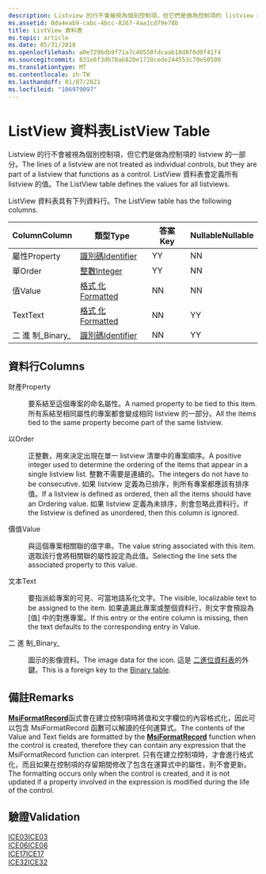 ```yaml
---
description: Listview 的行不會被視為個別控制項，但它們是做為控制項的 listview 的一部分。 ListView 資料表會定義所有 listview 的值。
ms.assetid: 0da4eab9-cabc-4bcc-8267-4aa1cd79e78b
title: ListView 資料表
ms.topic: article
ms.date: 05/31/2018
ms.openlocfilehash: a0e7296db9f71a7c40550fdcaab18d8f0d0f41f4
ms.sourcegitcommit: 831e8f3db78ab820e1710cede244553c70e50500
ms.translationtype: MT
ms.contentlocale: zh-TW
ms.lasthandoff: 01/07/2021
ms.locfileid: "106979097"
---
```

# <a name="listview-table"></a><span data-ttu-id="4e1d6-104">ListView 資料表</span><span class="sxs-lookup"><span data-stu-id="4e1d6-104">ListView Table</span></span>

<span data-ttu-id="4e1d6-105">Listview 的行不會被視為個別控制項，但它們是做為控制項的 listview 的一部分。</span><span class="sxs-lookup"><span data-stu-id="4e1d6-105">The lines of a listview are not treated as individual controls, but they are part of a listview that functions as a control.</span></span> <span data-ttu-id="4e1d6-106">ListView 資料表會定義所有 listview 的值。</span><span class="sxs-lookup"><span data-stu-id="4e1d6-106">The ListView table defines the values for all listviews.</span></span>

<span data-ttu-id="4e1d6-107">ListView 資料表具有下列資料行。</span><span class="sxs-lookup"><span data-stu-id="4e1d6-107">The ListView table has the following columns.</span></span>



| <span data-ttu-id="4e1d6-108">Column</span><span class="sxs-lookup"><span data-stu-id="4e1d6-108">Column</span></span>   | <span data-ttu-id="4e1d6-109">類型</span><span class="sxs-lookup"><span data-stu-id="4e1d6-109">Type</span></span>                         | <span data-ttu-id="4e1d6-110">答案</span><span class="sxs-lookup"><span data-stu-id="4e1d6-110">Key</span></span> | <span data-ttu-id="4e1d6-111">Nullable</span><span class="sxs-lookup"><span data-stu-id="4e1d6-111">Nullable</span></span> |
|----------|------------------------------|-----|----------|
| <span data-ttu-id="4e1d6-112">屬性</span><span class="sxs-lookup"><span data-stu-id="4e1d6-112">Property</span></span> | [<span data-ttu-id="4e1d6-113">識別碼</span><span class="sxs-lookup"><span data-stu-id="4e1d6-113">Identifier</span></span>](identifier.md) | <span data-ttu-id="4e1d6-114">Y</span><span class="sxs-lookup"><span data-stu-id="4e1d6-114">Y</span></span>   | <span data-ttu-id="4e1d6-115">N</span><span class="sxs-lookup"><span data-stu-id="4e1d6-115">N</span></span>        |
| <span data-ttu-id="4e1d6-116">單</span><span class="sxs-lookup"><span data-stu-id="4e1d6-116">Order</span></span>    | [<span data-ttu-id="4e1d6-117">整數</span><span class="sxs-lookup"><span data-stu-id="4e1d6-117">Integer</span></span>](integer.md)       | <span data-ttu-id="4e1d6-118">Y</span><span class="sxs-lookup"><span data-stu-id="4e1d6-118">Y</span></span>   | <span data-ttu-id="4e1d6-119">N</span><span class="sxs-lookup"><span data-stu-id="4e1d6-119">N</span></span>        |
| <span data-ttu-id="4e1d6-120">值</span><span class="sxs-lookup"><span data-stu-id="4e1d6-120">Value</span></span>    | [<span data-ttu-id="4e1d6-121">格式 化</span><span class="sxs-lookup"><span data-stu-id="4e1d6-121">Formatted</span></span>](formatted.md)   | <span data-ttu-id="4e1d6-122">N</span><span class="sxs-lookup"><span data-stu-id="4e1d6-122">N</span></span>   | <span data-ttu-id="4e1d6-123">N</span><span class="sxs-lookup"><span data-stu-id="4e1d6-123">N</span></span>        |
| <span data-ttu-id="4e1d6-124">Text</span><span class="sxs-lookup"><span data-stu-id="4e1d6-124">Text</span></span>     | [<span data-ttu-id="4e1d6-125">格式 化</span><span class="sxs-lookup"><span data-stu-id="4e1d6-125">Formatted</span></span>](formatted.md)   | <span data-ttu-id="4e1d6-126">N</span><span class="sxs-lookup"><span data-stu-id="4e1d6-126">N</span></span>   | <span data-ttu-id="4e1d6-127">Y</span><span class="sxs-lookup"><span data-stu-id="4e1d6-127">Y</span></span>        |
| <span data-ttu-id="4e1d6-128">二 進 制\_</span><span class="sxs-lookup"><span data-stu-id="4e1d6-128">Binary\_</span></span> | [<span data-ttu-id="4e1d6-129">識別碼</span><span class="sxs-lookup"><span data-stu-id="4e1d6-129">Identifier</span></span>](identifier.md) | <span data-ttu-id="4e1d6-130">N</span><span class="sxs-lookup"><span data-stu-id="4e1d6-130">N</span></span>   | <span data-ttu-id="4e1d6-131">Y</span><span class="sxs-lookup"><span data-stu-id="4e1d6-131">Y</span></span>        |



 

## <a name="columns"></a><span data-ttu-id="4e1d6-132">資料行</span><span class="sxs-lookup"><span data-stu-id="4e1d6-132">Columns</span></span>

<dl> <dt>

<span data-ttu-id="4e1d6-133"><span id="Property"></span><span id="property"></span><span id="PROPERTY"></span>財產</span><span class="sxs-lookup"><span data-stu-id="4e1d6-133"><span id="Property"></span><span id="property"></span><span id="PROPERTY"></span>Property</span></span>
</dt> <dd>

<span data-ttu-id="4e1d6-134">要系結至這個專案的命名屬性。</span><span class="sxs-lookup"><span data-stu-id="4e1d6-134">A named property to be tied to this item.</span></span> <span data-ttu-id="4e1d6-135">所有系結至相同屬性的專案都會變成相同 listview 的一部分。</span><span class="sxs-lookup"><span data-stu-id="4e1d6-135">All the items tied to the same property become part of the same listview.</span></span>

</dd> <dt>

<span data-ttu-id="4e1d6-136"><span id="Order"></span><span id="order"></span><span id="ORDER"></span>以</span><span class="sxs-lookup"><span data-stu-id="4e1d6-136"><span id="Order"></span><span id="order"></span><span id="ORDER"></span>Order</span></span>
</dt> <dd>

<span data-ttu-id="4e1d6-137">正整數，用來決定出現在單一 listview 清單中的專案順序。</span><span class="sxs-lookup"><span data-stu-id="4e1d6-137">A positive integer used to determine the ordering of the items that appear in a single listview list.</span></span> <span data-ttu-id="4e1d6-138">整數不需要是連續的。</span><span class="sxs-lookup"><span data-stu-id="4e1d6-138">The integers do not have to be consecutive.</span></span> <span data-ttu-id="4e1d6-139">如果 listview 定義為已排序，則所有專案都應該有排序值。</span><span class="sxs-lookup"><span data-stu-id="4e1d6-139">If a listview is defined as ordered, then all the items should have an Ordering value.</span></span> <span data-ttu-id="4e1d6-140">如果 listview 定義為未排序，則會忽略此資料行。</span><span class="sxs-lookup"><span data-stu-id="4e1d6-140">If the listview is defined as unordered, then this column is ignored.</span></span>

</dd> <dt>

<span data-ttu-id="4e1d6-141"><span id="Value"></span><span id="value"></span><span id="VALUE"></span>價值</span><span class="sxs-lookup"><span data-stu-id="4e1d6-141"><span id="Value"></span><span id="value"></span><span id="VALUE"></span>Value</span></span>
</dt> <dd>

<span data-ttu-id="4e1d6-142">與這個專案相關聯的值字串。</span><span class="sxs-lookup"><span data-stu-id="4e1d6-142">The value string associated with this item.</span></span> <span data-ttu-id="4e1d6-143">選取該行會將相關聯的屬性設定為此值。</span><span class="sxs-lookup"><span data-stu-id="4e1d6-143">Selecting the line sets the associated property to this value.</span></span>

</dd> <dt>

<span data-ttu-id="4e1d6-144"><span id="Text"></span><span id="text"></span><span id="TEXT"></span>文本</span><span class="sxs-lookup"><span data-stu-id="4e1d6-144"><span id="Text"></span><span id="text"></span><span id="TEXT"></span>Text</span></span>
</dt> <dd>

<span data-ttu-id="4e1d6-145">要指派給專案的可見、可當地語系化文字。</span><span class="sxs-lookup"><span data-stu-id="4e1d6-145">The visible, localizable text to be assigned to the item.</span></span> <span data-ttu-id="4e1d6-146">如果遺漏此專案或整個資料行，則文字會預設為 [值] 中的對應專案。</span><span class="sxs-lookup"><span data-stu-id="4e1d6-146">If this entry or the entire column is missing, then the text defaults to the corresponding entry in Value.</span></span>

</dd> <dt>

<span data-ttu-id="4e1d6-147"><span id="Binary_"></span><span id="binary_"></span><span id="BINARY_"></span>二 進 制\_</span><span class="sxs-lookup"><span data-stu-id="4e1d6-147"><span id="Binary_"></span><span id="binary_"></span><span id="BINARY_"></span>Binary\_</span></span>
</dt> <dd>

<span data-ttu-id="4e1d6-148">圖示的影像資料。</span><span class="sxs-lookup"><span data-stu-id="4e1d6-148">The image data for the icon.</span></span> <span data-ttu-id="4e1d6-149">這是 [二進位資料表](binary-table.md)的外鍵。</span><span class="sxs-lookup"><span data-stu-id="4e1d6-149">This is a foreign key to the [Binary table](binary-table.md).</span></span>

</dd> </dl>

## <a name="remarks"></a><span data-ttu-id="4e1d6-150">備註</span><span class="sxs-lookup"><span data-stu-id="4e1d6-150">Remarks</span></span>

<span data-ttu-id="4e1d6-151">[**MsiFormatRecord**](/windows/desktop/api/Msiquery/nf-msiquery-msiformatrecorda)函式會在建立控制項時將值和文字欄位的內容格式化，因此可以包含 MsiFormatRecord 函數可以解讀的任何運算式。</span><span class="sxs-lookup"><span data-stu-id="4e1d6-151">The contents of the Value and Text fields are formatted by the [**MsiFormatRecord**](/windows/desktop/api/Msiquery/nf-msiquery-msiformatrecorda) function when the control is created, therefore they can contain any expression that the MsiFormatRecord function can interpret.</span></span> <span data-ttu-id="4e1d6-152">只有在建立控制項時，才會進行格式化，而且如果在控制項的存留期間修改了包含在運算式中的屬性，則不會更新。</span><span class="sxs-lookup"><span data-stu-id="4e1d6-152">The formatting occurs only when the control is created, and it is not updated if a property involved in the expression is modified during the life of the control.</span></span>

## <a name="validation"></a><span data-ttu-id="4e1d6-153">驗證</span><span class="sxs-lookup"><span data-stu-id="4e1d6-153">Validation</span></span>

<dl>

[<span data-ttu-id="4e1d6-154">ICE03</span><span class="sxs-lookup"><span data-stu-id="4e1d6-154">ICE03</span></span>](ice03.md)  
[<span data-ttu-id="4e1d6-155">ICE06</span><span class="sxs-lookup"><span data-stu-id="4e1d6-155">ICE06</span></span>](ice06.md)  
[<span data-ttu-id="4e1d6-156">ICE17</span><span class="sxs-lookup"><span data-stu-id="4e1d6-156">ICE17</span></span>](ice17.md)  
[<span data-ttu-id="4e1d6-157">ICE32</span><span class="sxs-lookup"><span data-stu-id="4e1d6-157">ICE32</span></span>](ice32.md)  
</dl>

 

 



